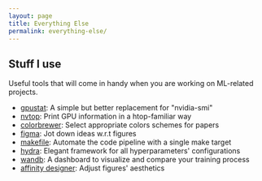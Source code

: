 ```yaml
---
layout: page
title: Everything Else
permalink: everything-else/
---
```


## Stuff I use

Useful tools that will come in handy when you are working on ML-related projects.

- [gpustat](https://github.com/wookayin/gpustat): A simple but better replacement for "nvidia-smi"
- [nvtop](https://github.com/Syllo/nvtop): Print GPU information in a htop-familiar way
- [colorbrewer](https://colorbrewer2.org/#type=sequential&scheme=BuGn&n=3): Select appropriate colors schemes for papers
- [figma](https://www.figma.com/): Jot down ideas w.r.t figures 
- [makefile](https://www.gnu.org/software/make/manual/make.html): Automate the code pipeline with a single make target
- [hydra](https://hydra.cc/): Elegant framework for all hyperparameters' configurations
- [wandb](https://wandb.ai/site): A dashboard to visualize and compare your training process
- [affinity designer](https://affinity.serif.com/en-us/designer/): Adjust figures' aesthetics

<!-- <div style="height: 4rem"></div> -->

<!-- ## All Projects

<div class="cover-wrapper cover-wrapper-1-col l-middle">
	{% assign sortedPublications = site.categories.papers | sort: 'feature-order' | reverse %}
	{% for feature in sortedPublications %}
		{% include feature.html feature=feature %}
	{% endfor %}
</div>

## [Blog][blog]
Things I think about, read, and write.


## [Archive][archive]
The one-stop shop, including all posts from the Blog, Monthly Music, and Projects. 

## [Projects][projects]
Things I do, including research, academic course projects, and miscellaneous interests.

[projects]: {{ site.url }}/projects
[blog]: {{ site.url }}/blog
[archive]: {{ site.url }}/archive "Archive."
[tools]: {{ site.url }}/tools -->
